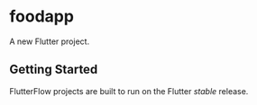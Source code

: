 # foodapp

A new Flutter project.

## Getting Started

FlutterFlow projects are built to run on the Flutter _stable_ release.
